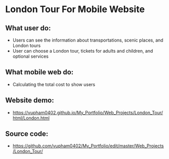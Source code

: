 # London Tour For Mobile Website

## What user do:
  - Users can see the information about transportations, scenic places, and London tours
  - User can choose a London tour, tickets for adults and children, and optional services

## What mobile web do:
  - Calculating the total cost to show users

## Website demo:
  - https://vupham0402.github.io/My_Portfolio/Web_Projects/London_Tour/html/London.html

## Source code:
  - https://github.com/vupham0402/My_Portfolio/edit/master/Web_Projects/London_Tour/
